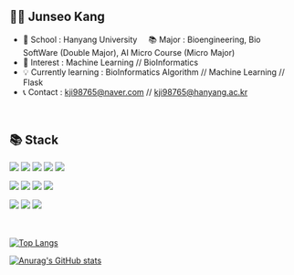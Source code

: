## 🧑🏻 Junseo Kang
- 🏫 School : Hanyang University &nbsp;  &nbsp; 📚 Major : Bioengineering, Bio SoftWare (Double Major), AI Micro Course (Micro Major) 
- 👀 Interest : Machine Learning // BioInformatics
- 💡 Currently learning : BioInformatics Algorithm // Machine Learning // Flask  
- 📞 Contact : kji98765@naver.com // kji98765@hanyang.ac.kr 

<br/>

## 📚 **Stack**
<!--
Langs
-->
<a href=# ><img src="https://img.shields.io/badge/Python-3776AB?style=flat-square&logo=Python&logoColor=white"/></a>
<a href=# ><img src="https://img.shields.io/badge/C-A8B9CC?style=flat-square&logo=C&logoColor=white"/></a>
<a href=# ><img src="https://img.shields.io/badge/C++-00599C?style=flat-square&logo=cplusplus&logoColor=white"/></a>
<a href=# ><img src="https://img.shields.io/badge/Java-007396?style=flat-square&logo=Java&logoColor=white"/></a> 
<a href=# ><img src="https://img.shields.io/badge/R-276DC3?style=flat-square&logo=R&logoColor=white"/></a>

<!--
Frameworks
-->
<a href=# ><img src="https://img.shields.io/badge/Sklearn-F7931E?style=flat-square&logo=scikit-learn&logoColor=white"/></a> 
<a href=# ><img src="https://img.shields.io/badge/PyTorch-EE4C2C?style=flat-square&logo=PyTorch&logoColor=white"/></a>
<a href=# ><img src="https://img.shields.io/badge/Flask-000000?style=flat-square&logo=Flask&logoColor=white"/></a>
<a href=# ><img src="https://img.shields.io/badge/GraphQL-E10098?style=flat-square&logo=GraphQL&logoColor=white"/></a>

<!--
DBs
-->
<a href=# ><img src="https://img.shields.io/badge/MySQL-4479A1?style=flat-square&logo=MySQL&logoColor=white"/></a>
<a href=# ><img src="https://img.shields.io/badge/PostgreSQL-4169E1?style=flat-square&logo=PostgreSQL&logoColor=white"/></a>
<a href=# ><img src="https://img.shields.io/badge/MongoDB-47A248?style=flat-square&logo=MongoDB&logoColor=white"/></a>
<br/>
<br/>
<br/>


[![Top Langs](https://github-readme-stats.vercel.app/api/top-langs/?username=kangjunseo&hide=jupyter%20notebook&layout=compact)](https://github.com/anuraghazra/github-readme-stats)

[![Anurag's GitHub stats](https://github-readme-stats.vercel.app/api?username=kangjunseo&show_icons=true&theme=dark&hide=issues,contribs)](https://github.com/anuraghazra/github-readme-stats)
